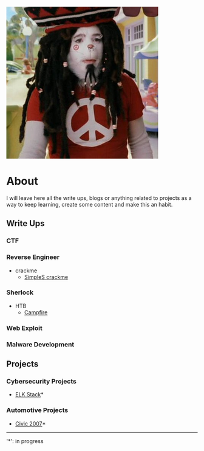 ![Logo](./img/thecat.jpg)

# About 

I will leave here all the write ups, blogs or anything related to projects as a way to keep learning, create some content and make this an habit.

## Write Ups

### CTF
### Reverse Engineer
- crackme
  - [SimpleS crackme](RI/SimpleS%20crackmesde/SimpleS.html)

### Sherlock
- HTB
  - [Campfire](Sherlock/Campfire/campfire.html)

### Web Exploit

### Malware Development

## Projects

### Cybersecurity Projects
- [ELK Stack](Cybersecurity%20Projects/ELK%20Stack/ELKstack.html)*

### Automotive Projects
- [Civic 2007](Automotive%20Projects/Civic07/civic07.md)*



***********

'*': in progress